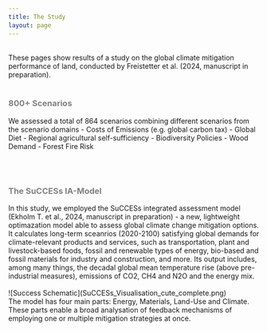 ```yaml
---
title: The Study
layout: page
---
```

<br>
These pages show results of a study on the global climate mitigation performance of land, conducted by Freistetter et al. (2024, manuscript in preparation).
<br><br>
<h3 style="color: #808080;">800+ Scenarios</h3>
 We assessed a total of 864 scenarios combining different scenarios from the scenario domains 
- Costs of Emissions (e.g. global carbon tax)
- Global Diet
- Regional agricultural self-sufficiency
- Biodiversity Policies
- Wood Demand
- Forest Fire Risk

<br><br>
<h3 style="color: #808080;">The SuCCESs IA-Model</h3>
In this study, we employed the SuCCESs integrated assessment model (Ekholm T. et al., 2024, manuscript in preparation) - a new, lightweight optimazation model able to assess global climate change mitigation options. It calculates long-term sceanrios (2020-2100) satisfying global demands for climate-relevant products and services, such as transportation, plant and livestock-based foods, fossil and renewable types of energy, bio-based and fossil materials for industry and construction, and more. Its output includes, among many things, the decadal global mean temperature rise (above pre-industrial measures), emissions of CO2, CH4 and N2O and the energy mix.
<br><br>
![Success Schematic](SuCCESs_Visualisation_cute_complete.png)
<br>
The model has four main parts: Energy, Materials, Land-Use and Climate. These parts enable a broad analysation of feedback mechanisms of employing one or multiple mitigation strategies at once.
<br>



